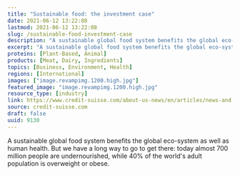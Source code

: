 ```yaml
---
title: "Sustainable food: the investment case"
date: 2021-06-12 13:22:08
lastmod: 2021-06-12 13:22:08
slug: /sustainable-food-investment-case
description: "A sustainable global food system benefits the global eco-system as well as human health. But we have a long way to go to get there: today almost 700 million people are undernourished, while 40% of the world&#8217;s adult population is overweight or&nbsp;obese."
excerpt: "A sustainable global food system benefits the global eco-system as well as human health. But we have a long way to go to get there: today almost 700 million people are undernourished, while 40% of the world&#8217;s adult population is overweight or&nbsp;obese."
proteins: [Plant-Based, Animal]
products: [Meat, Dairy, Ingredients]
topics: [Business, Environment, Health]
regions: [International]
images: ["image.revampimg.1200.high.jpg"]
featured_image: "image.revampimg.1200.high.jpg"
resource_type: [industry]
link: https://www.credit-suisse.com/about-us-news/en/articles/news-and-expertise/sustainable-food-as-an-investment-opportunity-202106.html
source: credit-suisse.com
draft: false
uuid: 9130
---
```

A sustainable global food system benefits the global eco-system as well
as human health. But we have a long way to go to get there: today almost
700 million people are undernourished, while 40% of the world's adult
population is overweight or obese.
